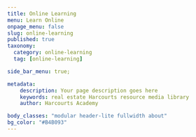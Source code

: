 ```yaml
---
title: Online Learning
menu: Learn Online
onpage_menu: false
slug: online-learning
published: true
taxonomy:
  category: online-learning
  tag: [online-learning]

side_bar_menu: true;

metadata:
    description: Your page description goes here
    keywords: real estate Harcourts resource media library
    author: Harcourts Academy

body_classes: "modular header-lite fullwidth about"
bg_color: "#B4B093"
---
```

